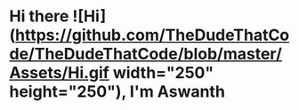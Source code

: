 # Hi there ![Hi](https://github.com/TheDudeThatCode/TheDudeThatCode/blob/master/Assets/Hi.gif width="250" height="250"), I'm Aswanth

<!--
**AswanthJabba/aswanthjabba** is a ✨ _special_ ✨ repository because its `README.md` (this file) appears on your GitHub profile.

Here are some ideas to get you started:

- 🔭 I’m currently working on ...
- 🌱 I’m currently learning ...
- 👯 I’m looking to collaborate on ...
- 🤔 I’m looking for help with ...
- 💬 Ask me about ...
- 📫 How to reach me: ...
- 😄 Pronouns: ...
- ⚡ Fun fact: ...
-->
